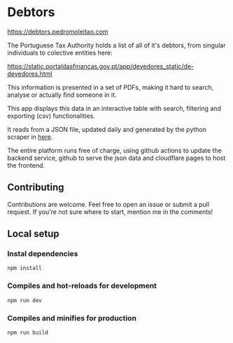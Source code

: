 # Debtors
https://debtors.pedromoleitao.com

The Portuguese Tax Authority holds a list of all of it's debtors, from singular individuals to colective entities here:

https://static.portaldasfinancas.gov.pt/app/devedores_static/de-devedores.html

This information is presented in a set of PDFs, making it hard to search, analyse or actually find someone in it.

This app displays this data in an interactive table with search, filtering and exporting (csv) functionalities.

It reads from a JSON file, updated daily and generated by the python scraper in [here](https://github.com/oleitao/debtors-scraper).

The entire platform runs free of charge, using github actions to update the backend service, github to serve the json data and cloudflare pages to host the frontend.

## Contributing

Contributions are welcome. Feel free to open an issue or submit a pull request. If you're not sure where to start, mention me in the comments!

## Local setup

### Instal dependencies

```
npm install
```

### Compiles and hot-reloads for development

```
npm run dev
```

### Compiles and minifies for production

```
npm run build
```
